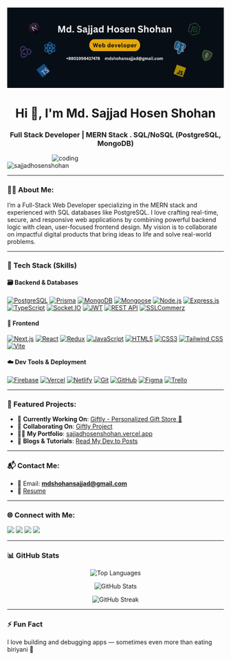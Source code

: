 ![logo](https://github.com/Sajjadhosenshohan/Sajjadhosenshohan/blob/main/banner3.png)

<h1 align="center">Hi 👋, I'm Md. Sajjad Hosen Shohan</h1>
<h3 align="center">Full Stack Developer | MERN Stack . SQL/NoSQL (PostgreSQL, MongoDB)</h3>

<img align="right" alt="coding" width="400" src="https://img.freepik.com/free-vector/hand-drawn-web-developers_23-2148819604.jpg" />

<p align="left"> <img src="https://komarev.com/ghpvc/?username=sajjadhosenshohan&label=Profile%20views&color=0e75b6&style=flat" alt="sajjadhosenshohan" /> </p>

---

### 🧑‍💻 About Me:

I’m a  Full-Stack Web Developer  specializing in the MERN stack and experienced with SQL databases like PostgreSQL.
I love crafting real-time, secure, and responsive web applications by combining powerful backend logic with clean, user-focused frontend design.
My vision is to collaborate on impactful digital products that bring ideas to life and solve real-world problems.

---

### 🚀 Tech Stack (Skills)

#### 🗃️ Backend & Databases  
[![PostgreSQL](https://img.shields.io/badge/PostgreSQL-4169E1?style=for-the-badge&logo=postgresql&logoColor=white)](https://www.postgresql.org/)
[![Prisma](https://img.shields.io/badge/Prisma-2D3748?style=for-the-badge&logo=prisma&logoColor=white)](https://www.prisma.io/)
[![MongoDB](https://img.shields.io/badge/MongoDB-47A248?style=for-the-badge&logo=mongodb&logoColor=white)](https://www.mongodb.com/)
[![Mongoose](https://img.shields.io/badge/Mongoose-880000?style=for-the-badge&logo=mongoose&logoColor=white)](https://mongoosejs.com/)
[![Node.js](https://img.shields.io/badge/Node.js-339933?style=for-the-badge&logo=nodedotjs&logoColor=white)](https://nodejs.org/)
[![Express.js](https://img.shields.io/badge/Express.js-000000?style=for-the-badge&logo=express&logoColor=white)](https://expressjs.com/)
[![TypeScript](https://img.shields.io/badge/TypeScript-007ACC?style=for-the-badge&logo=typescript&logoColor=white)](https://www.typescriptlang.org/)
[![Socket.IO](https://img.shields.io/badge/Socket.IO-010101?style=for-the-badge&logo=socket.io&logoColor=white)](https://socket.io/)
[![JWT](https://img.shields.io/badge/JWT-black?style=for-the-badge&logo=JSON%20web%20tokens&logoColor=white)](https://jwt.io/)
[![REST API](https://img.shields.io/badge/REST%20API-005571?style=for-the-badge)]()
[![SSLCommerz](https://img.shields.io/badge/SSLCommerz-1572B6?style=for-the-badge&logo=ssl&logoColor=white)](https://sslcommerz.com/)

#### 🎨 Frontend  
[![Next.js](https://img.shields.io/badge/Next.js-000000?style=for-the-badge&logo=nextdotjs&logoColor=white)](https://nextjs.org/)
[![React](https://img.shields.io/badge/React-61DAFB?style=for-the-badge&logo=react&logoColor=black)](https://reactjs.org/)
[![Redux](https://img.shields.io/badge/Redux-764ABC?style=for-the-badge&logo=redux&logoColor=white)](https://redux.js.org/)
[![JavaScript](https://img.shields.io/badge/JavaScript-F7DF1E?style=for-the-badge&logo=javascript&logoColor=black)](https://developer.mozilla.org/en-US/docs/Web/JavaScript)
[![HTML5](https://img.shields.io/badge/HTML5-E34F26?style=for-the-badge&logo=html5&logoColor=white)](https://developer.mozilla.org/en-US/docs/Web/HTML)
[![CSS3](https://img.shields.io/badge/CSS3-1572B6?style=for-the-badge&logo=css3&logoColor=white)](https://developer.mozilla.org/en-US/docs/Web/CSS)
[![Tailwind CSS](https://img.shields.io/badge/Tailwind_CSS-38B2AC?style=for-the-badge&logo=tailwind-css&logoColor=white)](https://tailwindcss.com/)
[![Vite](https://img.shields.io/badge/Vite-646CFF?style=for-the-badge&logo=vite&logoColor=white)](https://vitejs.dev/)

#### ☁️ Dev Tools & Deployment  
[![Firebase](https://img.shields.io/badge/Firebase-FFCA28?style=for-the-badge&logo=firebase&logoColor=black)](https://firebase.google.com/)
[![Vercel](https://img.shields.io/badge/Vercel-000000?style=for-the-badge&logo=vercel&logoColor=white)](https://vercel.com/)
[![Netlify](https://img.shields.io/badge/Netlify-00C7B7?style=for-the-badge&logo=netlify&logoColor=white)](https://www.netlify.com/)
[![Git](https://img.shields.io/badge/Git-F05032?style=for-the-badge&logo=git&logoColor=white)](https://git-scm.com/)
[![GitHub](https://img.shields.io/badge/GitHub-181717?style=for-the-badge&logo=github&logoColor=white)](https://github.com/)
[![Figma](https://img.shields.io/badge/Figma-F24E1E?style=for-the-badge&logo=figma&logoColor=white)](https://www.figma.com/)
[![Trello](https://img.shields.io/badge/Trello-0052CC?style=for-the-badge&logo=trello&logoColor=white)](https://trello.com/)

---

### 🌟 Featured Projects:

- 🔭 **Currently Working On**: [Giftly - Personalized Gift Store 🎁](https://giftly-virtual-gift-store.netlify.app/)  
- 👯 **Collaborating On**: [Giftly Project](https://giftly-virtual-gift-store.netlify.app/)
- 👨‍💻 **My Portfolio**: [sajjadhosenshohan.vercel.app](https://shohan-portfolio-frontend.vercel.app/)
- 📝 **Blogs & Tutorials**: [Read My Dev.to Posts](https://dev.to/sajjad54)

---

### 📬 Contact Me:

- 📧 Email: **mdshohansajjad@gmail.com**
- 📄 [Resume](https://drive.google.com/file/d/1FtPwAF-kS6J1F0u2pO3paHF8lXQ9nEHS/view?usp=sharing)

---

### 🌐 Connect with Me:

<p align="left">
  <a href="https://linkedin.com/in/mdsajjadshohan" target="_blank"><img src="https://img.shields.io/badge/LinkedIn-0A66C2?style=for-the-badge&logo=linkedin&logoColor=white" height="30" /></a>
  <a href="https://twitter.com/mdsajjadshohan" target="_blank"><img src="https://img.shields.io/badge/Twitter-1DA1F2?style=for-the-badge&logo=twitter&logoColor=white" height="30" /></a>
  <a href="https://dev.to/sajjad54" target="_blank"><img src="https://img.shields.io/badge/Dev.to-0A0A0A?style=for-the-badge&logo=devdotto&logoColor=white" height="30" /></a>
  <a href="https://www.facebook.com/share/vsUY1n7xETPcB4mo/" target="_blank"><img src="https://img.shields.io/badge/Facebook-1877F2?style=for-the-badge&logo=facebook&logoColor=white" height="30" /></a>
</p>

---

### 📊 GitHub Stats

<p align="center">
  <img src="https://github-readme-stats.vercel.app/api/top-langs/?username=sajjadhosenshohan&layout=compact&theme=tokyonight&bg_color=000000&hide_border=true" alt="Top Languages" />
</p>
<p align="center">
  <img src="https://github-readme-stats.vercel.app/api?username=sajjadhosenshohan&show_icons=true&theme=tokyonight&bg_color=000000&hide_border=true" alt="GitHub Stats" />
</p>
<p align="center">
  <img src="https://github-readme-streak-stats.herokuapp.com?user=sajjadhosenshohan&theme=tokyonight&hide_border=true&background=000000" alt="GitHub Streak" />
</p>

---

### ⚡ Fun Fact  
I love building and debugging apps — sometimes even more than eating biriyani 🍛
